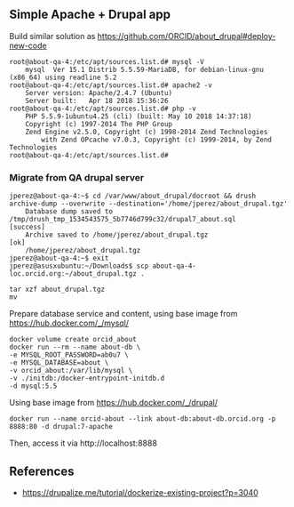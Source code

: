 
## Simple Apache + Drupal app


Build similar solution as https://github.com/ORCID/about_drupal#deploy-new-code

    root@about-qa-4:/etc/apt/sources.list.d# mysql -V
        mysql  Ver 15.1 Distrib 5.5.59-MariaDB, for debian-linux-gnu (x86_64) using readline 5.2
    root@about-qa-4:/etc/apt/sources.list.d# apache2 -v
        Server version: Apache/2.4.7 (Ubuntu)
        Server built:   Apr 18 2018 15:36:26
    root@about-qa-4:/etc/apt/sources.list.d# php -v
        PHP 5.5.9-1ubuntu4.25 (cli) (built: May 10 2018 14:37:18) 
        Copyright (c) 1997-2014 The PHP Group
        Zend Engine v2.5.0, Copyright (c) 1998-2014 Zend Technologies
            with Zend OPcache v7.0.3, Copyright (c) 1999-2014, by Zend Technologies
    root@about-qa-4:/etc/apt/sources.list.d#

### Migrate from QA drupal server

    jperez@about-qa-4:~$ cd /var/www/about_drupal/docroot && drush archive-dump --overwrite --destination='/home/jperez/about_drupal.tgz'
        Database dump saved to /tmp/drush_tmp_1534543575_5b7746d799c32/drupal7_about.sql                                                                                                    [success]
        Archive saved to /home/jperez/about_drupal.tgz                                                                                                                            [ok]
        /home/jperez/about_drupal.tgz
    jperez@about-qa-4:~$ exit
    jperez@asusxubuntu:~/Downloads$ scp about-qa-4-loc.orcid.org:~/about_drupal.tgz .

    tar xzf about_drupal.tgz
    mv 

Prepare database service and content, using base image from https://hub.docker.com/_/mysql/

    docker volume create orcid_about
    docker run --rm --name about-db \
    -e MYSQL_ROOT_PASSWORD=ab0u7 \
    -e MYSQL_DATABASE=about \
    -v orcid_about:/var/lib/mysql \
    -v ./initdb:/docker-entrypoint-initdb.d
    -d mysql:5.5

Using base image from https://hub.docker.com/_/drupal/

    docker run --name orcid-about --link about-db:about-db.orcid.org -p 8888:80 -d drupal:7-apache

Then, access it via http://localhost:8888
















## References

* https://drupalize.me/tutorial/dockerize-existing-project?p=3040







